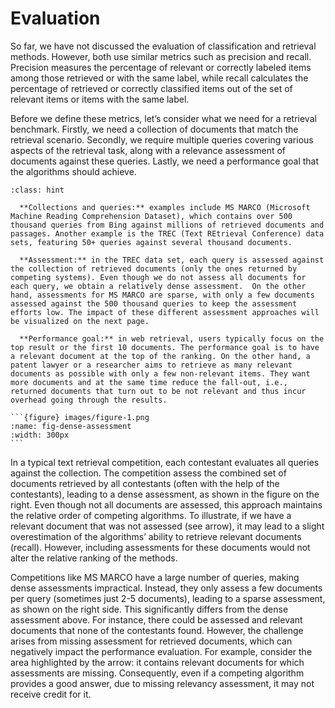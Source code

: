 # Evaluation

So far, we have not discussed the evaluation of classification and retrieval methods. However, both use similar metrics such as precision and recall. Precision measures the percentage of relevant or correctly labeled items among those retrieved or with the same label, while recall calculates the percentage of retrieved or correctly classified items out of the set of relevant items or items with the same label.

Before we define these metrics, let’s consider what we need for a retrieval benchmark. Firstly, we need a collection of documents that match the retrieval scenario. Secondly, we require multiple queries covering various aspects of the retrieval task, along with a relevance assessment of documents against these queries. Lastly, we need a performance goal that the algorithms should achieve.

```{admonition} Structure of a Retrieval Benchmark
:class: hint

  **Collections and queries:** examples include MS MARCO (Microsoft Machine Reading Comprehension Dataset), which contains over 500 thousand queries from Bing against millions of retrieved documents and passages. Another example is the TREC (Text REtrieval Conference) data sets, featuring 50+ queries against several thousand documents.

  **Assessment:** in the TREC data set, each query is assessed against the collection of retrieved documents (only the ones returned by competing systems). Even though we do not assess all documents for each query, we obtain a relatively dense assessment.  On the other hand, assessments for MS MARCO are sparse, with only a few documents assessed against the 500 thousand queries to keep the assessment efforts low. The impact of these different assessment approaches will be visualized on the next page.

  **Performance goal:** in web retrieval, users typically focus on the top result or the first 10 documents. The performance goal is to have a relevant document at the top of the ranking. On the other hand, a patent lawyer or a researcher aims to retrieve as many relevant documents as possible with only a few non-relevant items. They want more documents and at the same time reduce the fall-out, i.e., returned documents that turn out to be not relevant and thus incur overhead going through the results.
```
````{sidebar} Evaluation with dense assessments
```{figure} images/figure-1.png
:name: fig-dense-assessment
:width: 300px
```
````

In a typical text retrieval competition, each contestant evaluates all queries against the collection. The competition assess the combined set of documents retrieved by all contestants (often with the help of the contestants), leading to a dense assessment, as shown in the figure on the right. Even though not all documents are assessed, this approach maintains the relative order of competing algorithms. To illustrate, if we have a relevant document that was not assessed (see arrow), it may lead to a slight overestimation of the algorithms’ ability to retrieve relevant documents (recall). However, including assessments for these documents would not alter the relative ranking of the methods.

Competitions like MS MARCO have a large number of queries, making dense assessments impractical. Instead, they only assess a few documents per query (sometimes just 2-5 documents), leading to a sparse assessment, as shown on the right side. This significantly differs from the dense assessment above. For instance, there could be assessed and relevant documents that none of the contestants found. However, the challenge arises from missing assessment for retrieved documents, which can negatively impact the performance evaluation. For example, consider the area highlighted by the arrow: it contains relevant documents for which assessments are missing. Consequently, even if a competing algorithm provides a good answer, due to missing relevancy assessment, it may not receive credit for it.
